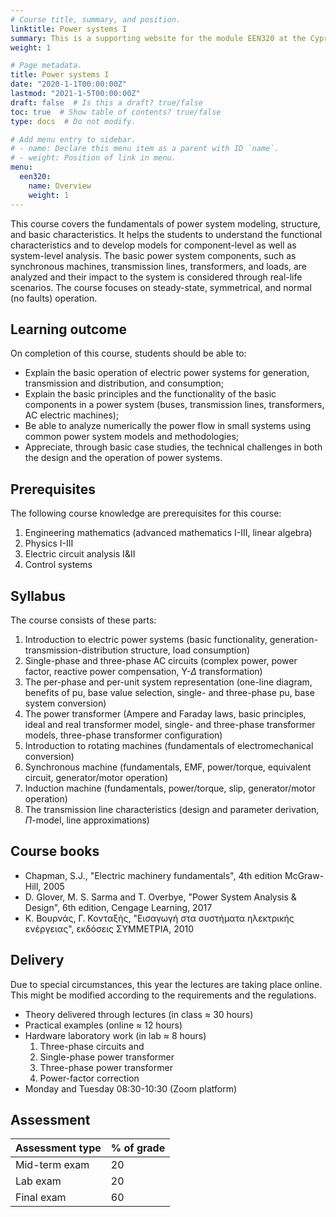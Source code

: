 ```yaml
---
# Course title, summary, and position.
linktitle: Power systems I
summary: This is a supporting website for the module EEN320 at the Cyprus University of Technology
weight: 1

# Page metadata.
title: Power systems I
date: "2020-1-1T00:00:00Z"
lastmod: "2021-1-5T00:00:00Z"
draft: false  # Is this a draft? true/false
toc: true  # Show table of contents? true/false
type: docs  # Do not modify.

# Add menu entry to sidebar.
# - name: Declare this menu item as a parent with ID `name`.
# - weight: Position of link in menu.
menu:
  een320:
    name: Overview
    weight: 1
---
```



This course covers the fundamentals of power system modeling, structure, and basic characteristics. It helps the students to understand the functional characteristics and to develop models for component-level as well as system-level analysis. The basic power system components, such as synchronous machines, transmission lines, transformers, and loads, are analyzed and their impact to the system is considered through real-life scenarios. The course focuses on steady-state, symmetrical, and normal (no faults) operation.

## Learning outcome

On completion of this course, students should be able to:
- Explain the basic operation of electric power systems for generation, transmission and distribution, and consumption;
- Explain the basic principles and the functionality of the basic components in a power system (buses, transmission lines, transformers, AC electric machines);
-  Be able to analyze numerically the power flow in small systems using common power system models and methodologies;
- Appreciate, through basic case studies, the technical challenges in both the design and the operation of power systems.

## Prerequisites

The following course knowledge are prerequisites for this course:
1. Engineering mathematics (advanced mathematics I-III, linear algebra)
2. Physics I-III
3. Electric circuit analysis I&II
4. Control systems

## Syllabus

The course consists of these parts:

1. Introduction to electric power systems (basic functionality, generation-transmission-distribution structure, load consumption)
2. Single-phase and three-phase AC circuits (complex power, power factor, reactive power compensation, Y-$\Delta$ transformation)
3. The per-phase and per-unit system representation (one-line diagram, benefits of pu, base value selection, single- and three-phase pu, base system conversion)
4. The power transformer (Ampere and Faraday laws, basic principles, ideal and real transformer model, single- and three-phase transformer models, three-phase transformer configuration)
5. Introduction to rotating machines (fundamentals of electromechanical conversion)
6. Synchronous machine (fundamentals, EMF, power/torque, equivalent circuit, generator/motor operation)
7. Induction machine (fundamentals, power/torque, slip, generator/motor operation)
8. The transmission line characteristics (design and parameter derivation, $\Pi$-model, line approximations)


## Course books

- Chapman, S.J., "Electric machinery fundamentals", 4th edition McGraw-Hill, 2005
- D. Glover, M. S. Sarma and T. Overbye, "Power System Analysis & Design", 6th edition, Cengage Learning, 2017
- Κ. Βουρνάς, Γ. Κονταξής, "Εισαγωγή στα συστήματα ηλεκτρικής ενέργειας",  εκδόσεις ΣΥΜΜΕΤΡΙΑ, 2010

## Delivery

Due to special circumstances, this year the lectures are taking place online. This might be modified according to the requirements and the regulations.

- Theory delivered through lectures (in class ≈ 30 hours)
- Practical examples (online ≈ 12 hours)
- Hardware laboratory work (in lab ≈ 8 hours)
    1. Three-phase circuits and 
    2. Single-phase power transformer
    3. Three-phase power transformer
    4. Power-factor correction
- Monday and Tuesday 08:30-10:30 (Zoom platform)


## Assessment

| Assessment type | % of grade |
|-----------------|------------|
| Mid-term exam | 20          |
| Lab exam | 20         |
| Final exam      | 60         |